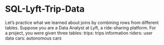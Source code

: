 # SQL-Lyft-Trip-Data
Let’s practice what we learned about joins by combining rows from different tables.  Suppose you are a Data Analyst at Lyft, a ride-sharing platform. For a project, you were given three tables:  trips: trips information riders: user data cars: autonomous cars
